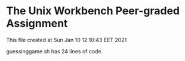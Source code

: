 # The Unix Workbench Peer-graded Assignment

This file created at  Sun Jan 10 12:10:43 EET 2021 

guessinggame.sh has  24  lines of code.

